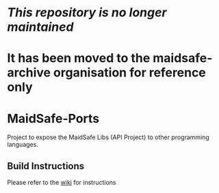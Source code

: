 # ***This repository is no longer maintained***
# It has been moved to the maidsafe-archive organisation for reference only
#
#
#
#

MaidSafe-Ports
==========

Project to expose the MaidSafe Libs (API Project) to other programming languages.

## Build Instructions

Please refer to the [wiki](https://github.com/maidsafe/MaidSafe-Ports/wiki/Build-Instructions) for instructions
